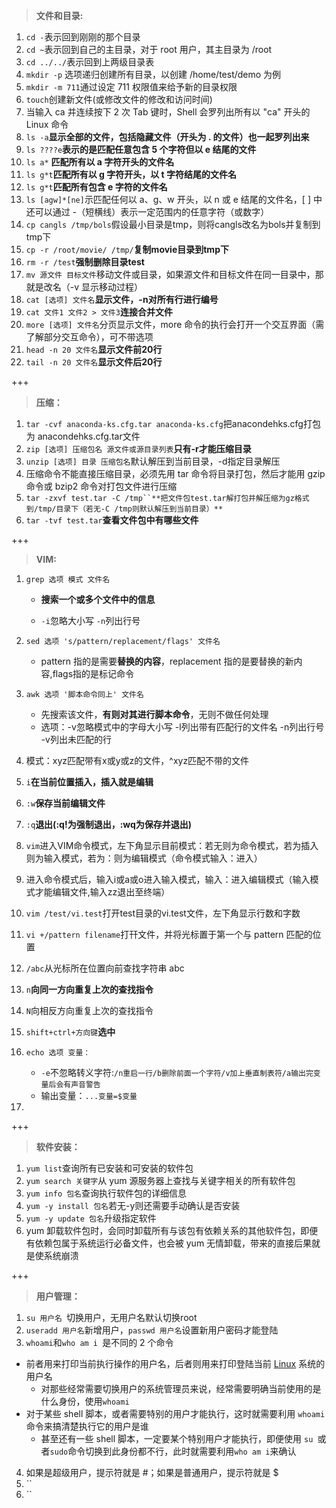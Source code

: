 > **文件和目录:**

1. `cd -`表示回到刚刚的那个目录
2. `cd ~`表示回到自己的主目录，对于 root 用户，其主目录为 /root
3. `cd ../../`表示回到上两级目录表
4. `mkdir -p` 选项递归创建所有目录，以创建 /home/test/demo 为例
5. `mkdir -m 711`通过设定 711 权限值来给予新的目录权限
6. `touch`创建新文件(或修改文件的修改和访问时间)
7. 当输入 ca 并连续按下 2 次 Tab 键时，Shell 会罗列出所有以 "ca" 开头的 Linux 命令
8. `ls -a`**显示全部的文件，包括隐藏文件（开头为 . 的文件）也一起罗列出来**
9. `ls ????e`**表示的是匹配任意包含 5 个字符但以 e 结尾的文件**
10. `ls a*` **匹配所有以 a 字符开头的文件名**
11. `ls g*t`**匹配所有以 g 字符开头，以 t 字符结尾的文件名**
12. `ls g*t`**匹配所有包含 e 字符的文件名**
13. `ls [agw]*[ne]`示匹配任何以 a、g、w 开头，以 n 或 e 结尾的文件名，[ ] 中还可以通过 -（短横线）表示一定范围内的任意字符（或数字）
14. `cp cangls /tmp/bols`假设最小目录是tmp，则将cangls改名为bols并复制到tmp下
15. `cp -r /root/movie/ /tmp/`**复制movie目录到tmp下**
16. `rm -r /test`**强制删除目录test**
17. `mv 源文件 目标文件`移动文件或目录，如果源文件和目标文件在同一目录中，那就是改名（-v 显示移动过程）
18. `cat [选项] 文件名`**显示文件，-n对所有行进行编号**
19. `cat 文件1 文件2 > 文件3`**连接合并文件**
20. `more [选项] 文件名`分页显示文件，more 命令的执行会打开一个交互界面（需了解部分交互命令），可不带选项
21. `head -n 20 文件名`**显示文件前20行**
22. `tail -n 20 文件名`**显示文件后20行**

+++

> **压缩：**

1. `tar -cvf anaconda-ks.cfg.tar anaconda-ks.cfg`把anacondehks.cfg打包为 anacondehks.cfg.tar文件
2. `zip [选项] 压缩包名 源文件或源目录列表`**只有-r才能压缩目录**
3. `unzip [选项] 目录 压缩包名`默认解压到当前目录，-d指定目录解压
4. 压缩命令不能直接压缩目录，必须先用 tar 命令将目录打包，然后才能用 gzip 命令或 bzip2 命令对打包文件进行压缩
5. `tar -zxvf test.tar -C /tmp``**把文件包test.tar解打包并解压缩为gz格式到/tmp/目录下（若无-C /tmp则默认解压到当前目录）**`
6. `tar -tvf test.tar`**查看文件包中有哪些文件**

+++

> **VIM:**

1. `grep 选项 模式 文件名`

   -    **搜索一个或多个文件中的信息**

   -   `-i`忽略大小写 `-n`列出行号

2. `sed 选项 's/pattern/replacement/flags' 文件名`

   -   pattern 指的是需要**替换的内容**，replacement 指的是要替换的新内容,flags指的是标记命令

3. `awk 选项 '脚本命令同上' 文件名`

   - 先搜索该文件，**有则对其进行脚本命令**，无则不做任何处理
   - 选项：-v忽略模式中的字母大小写 -l列出带有匹配行的文件名 -n列出行号 -v列出未匹配的行

4. 模式：xyz匹配带有x或y或z的文件，^xyz匹配不带的文件

5. `i`**在当前位置插入，插入就是编辑**

6. `:w`**保存当前编辑文件**

7. `:q`**退出(:q!为强制退出，:wq为保存并退出)**

8. `vim`进入VIM命令模式，左下角显示目前模式：若无则为命令模式，若为插入则为输入模式，若为：则为编辑模式（命令模式输入：进入）

9. 进入命令模式后，输入i或a或o进入输入模式，输入：进入编辑模式（输入模式才能编辑文件,输入zz退出至终端）

10. `vim /test/vi.test`打开test目录的vi.test文件，左下角显示行数和字数

11. `vi +/pattern filename`打幵文件，并将光标置于第一个与 pattern 匹配的位置

12. `/abc`从光标所在位置向前查找字符串 abc

13. `n`**向同一方向重复上次的查找指令**

14. `N`向相反方向重复上次的查找指令

15. `shift+ctrl+方向键`**选中**

16. `echo 选项 变量：`

    -   `-e`不忽略转义字符:`/n重启一行/b删除前面一个字符/v加上垂直制表符/a输出完变量后会有声音警告`
    - 输出变量：`...变量=$变量`

17. 

+++

> **软件安装：**

1. `yum list`查询所有已安装和可安装的软件包
2. `yum search 关键字`从 yum 源服务器上查找与关键字相关的所有软件包
3. `yum info 包名`查询执行软件包的详细信息
4. `yum -y install 包名`若无-y则还需要手动确认是否安装
5. `yum -y update 包名`升级指定软件
6. yum 卸载软件包时，会同时卸载所有与该包有依赖关系的其他软件包，即便有依赖包属于系统运行必备文件，也会被 yum 无情卸载，带来的直接后果就是使系统崩溃

+++

> **用户管理：**

1. `su 用户名 `切换用户，无用户名默认切换root
2. `useradd 用户名`新增用户，`passwd 用户名`设置新用户密码才能登陆
3. `whoami`和`who am i `是不同的 2 个命令
-  前者用来打印当前执行操作的用户名，后者则用来打印登陆当前 [Linux](http://c.biancheng.net/linux_tutorial/) 系统的用户名
   - 对那些经常需要切换用户的系统管理员来说，经常需要明确当前使用的是什么身份，使用`whoami`
- 对于某些 shell 脚本，或者需要特别的用户才能执行，这时就需要利用 `whoami` 命令来搞清楚执行它的用户是谁
   - 甚至还有一些 shell 脚本，一定要某个特别用户才能执行，即便使用 `su `或者` sudo `命令切换到此身份都不行，此时就需要利用` who am i `来确认
4. 如果是超级用户，提示符就是 #；如果是普通用户，提示符就是 $
5. ``
6. ``
